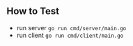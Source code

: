 ## How to Test

*   run server `go run cmd/server/main.go`
*   run client `go run cmd/client/main.go`
